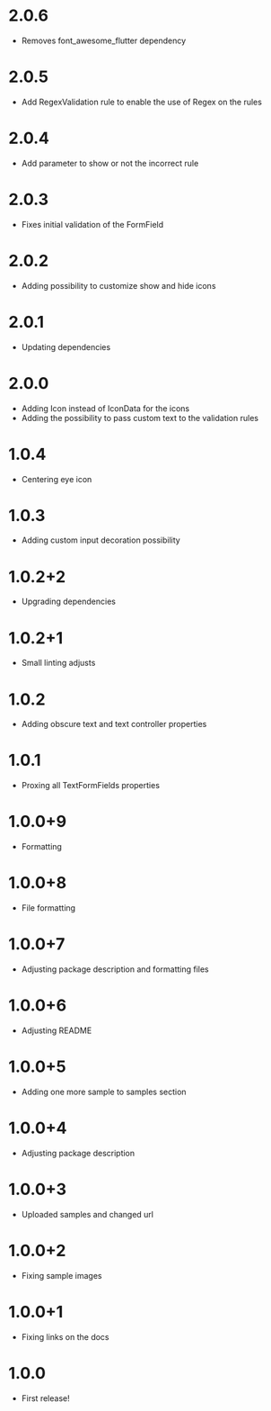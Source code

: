 # 2.0.6

- Removes font_awesome_flutter dependency

# 2.0.5

- Add RegexValidation rule to enable the use of Regex on the rules

# 2.0.4

- Add parameter to show or not the incorrect rule

# 2.0.3

- Fixes initial validation of the FormField
  
# 2.0.2

- Adding possibility to customize show and hide icons

# 2.0.1

- Updating dependencies
  
# 2.0.0

- Adding Icon instead of IconData for the icons
- Adding the possibility to pass custom text to the validation rules

# 1.0.4

- Centering eye icon

# 1.0.3

-  Adding custom input decoration possibility

# 1.0.2+2

-  Upgrading dependencies

# 1.0.2+1

-  Small linting adjusts

# 1.0.2

- Adding obscure text and text controller properties

# 1.0.1

- Proxing all TextFormFields properties

# 1.0.0+9

- Formatting

# 1.0.0+8

- File formatting

# 1.0.0+7

- Adjusting package description and formatting files

# 1.0.0+6

- Adjusting README

# 1.0.0+5

- Adding one more sample to samples section

# 1.0.0+4

- Adjusting package description

# 1.0.0+3

- Uploaded samples and changed url

# 1.0.0+2

- Fixing sample images

# 1.0.0+1

- Fixing links on the docs

# 1.0.0

- First release!
